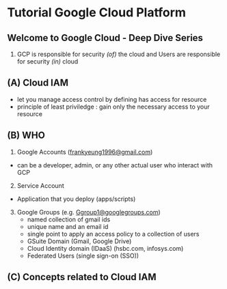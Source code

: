 # Tutorial Google Cloud Platform

Welcome to Google Cloud - Deep Dive Series
--------------------------------------------------------------------

1. GCP is responsible for security _(of)_ the cloud and Users are
responsible for security _(in)_ cloud

(A) Cloud IAM
-----------
- let you manage access control by defining <who> has 
  access for <which> resource
- principle of least priviledge : gain only the necessary access to 
  your resource
  
(B) WHO
-----------
1. Google Accounts (frankyeung1996@gmail.com)
  - can be a developer, admin, or any other actual
     user who interact with GCP
2. Service Account 
  - Application that you deploy (apps/scripts)
3. Google Groups (e.g. Ggroup1@googlegroups.com)
   - named collection of gmail ids
   - unique name and an email id
   - single point to apply an access policy to a 
     collection of users
   - GSuite Domain (Gmail, Google Drive)
   - Cloud Identity domain (IDaaS)  (hsbc.com, infosys.com)
   - Federated Users (single sign-on (SSO))
  
(C) Concepts related to Cloud IAM
-----------
